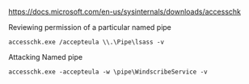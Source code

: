 https://docs.microsoft.com/en-us/sysinternals/downloads/accesschk

Reviewing permission of a particular named pipe
```cmd-session
accesschk.exe /accepteula \\.\Pipe\lsass -v
```


Attacking Named pipe
```cmd-session
accesschk.exe -accepteula -w \pipe\WindscribeService -v
```
